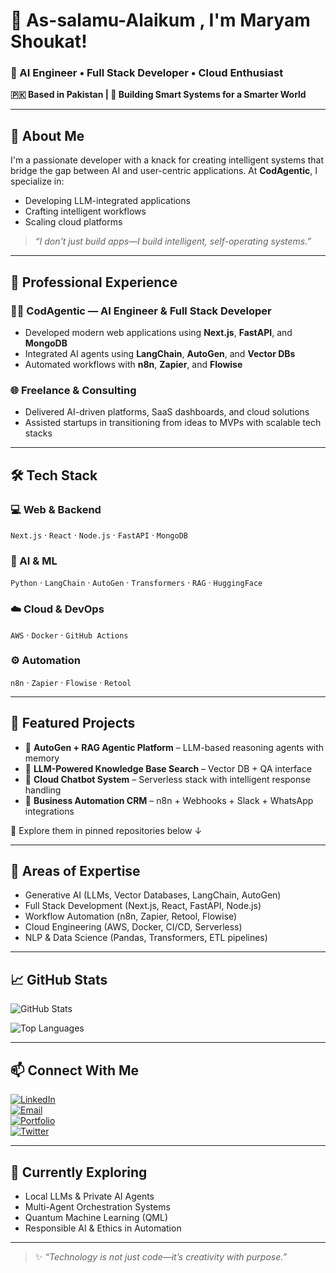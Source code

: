 # 👋 As-salamu-Alaikum , I'm **Maryam Shoukat**!   

### 🚀 AI Engineer • Full Stack Developer • Cloud Enthusiast  
**🇵🇰 Based in Pakistan | 🧠 Building Smart Systems for a Smarter World**

---

## 🌟 About Me

I'm a passionate developer with a knack for creating intelligent systems that bridge the gap between AI and user-centric applications. At **CodAgentic**, I specialize in:

- Developing LLM-integrated applications
- Crafting intelligent workflows
- Scaling cloud platforms

> *“I don't just build apps—I build intelligent, self-operating systems.”*

---

## 💼 Professional Experience

### 👩‍💻 CodAgentic — AI Engineer & Full Stack Developer  
- Developed modern web applications using **Next.js**, **FastAPI**, and **MongoDB**
- Integrated AI agents using **LangChain**, **AutoGen**, and **Vector DBs**
- Automated workflows with **n8n**, **Zapier**, and **Flowise**

### 🌐 Freelance & Consulting  
- Delivered AI-driven platforms, SaaS dashboards, and cloud solutions
- Assisted startups in transitioning from ideas to MVPs with scalable tech stacks

---

## 🛠 Tech Stack

### 💻 Web & Backend  
`Next.js` · `React` · `Node.js` · `FastAPI` · `MongoDB`

### 🤖 AI & ML  
`Python` · `LangChain` · `AutoGen` · `Transformers` · `RAG` · `HuggingFace`

### ☁️ Cloud & DevOps  
`AWS` · `Docker` · `GitHub Actions`

### ⚙️ Automation  
`n8n` · `Zapier` · `Flowise` · `Retool`

---

## 📌 Featured Projects

- 🔹 **AutoGen + RAG Agentic Platform** – LLM-based reasoning agents with memory
- 🔹 **LLM-Powered Knowledge Base Search** – Vector DB + QA interface
- 🔹 **Cloud Chatbot System** – Serverless stack with intelligent response handling
- 🔹 **Business Automation CRM** – n8n + Webhooks + Slack + WhatsApp integrations

📁 Explore them in pinned repositories below ↓

---

## 🧠 Areas of Expertise

- Generative AI (LLMs, Vector Databases, LangChain, AutoGen)
- Full Stack Development (Next.js, React, FastAPI, Node.js)
- Workflow Automation (n8n, Zapier, Retool, Flowise)
- Cloud Engineering (AWS, Docker, CI/CD, Serverless)
- NLP & Data Science (Pandas, Transformers, ETL pipelines)

---

## 📈 GitHub Stats

![GitHub Stats](https://github-readme-stats.vercel.app/api?username=YourGitHubUsername&show_icons=true&theme=tokyonight)

![Top Languages](https://github-readme-stats.vercel.app/api/top-langs/?username=YourGitHubUsername&layout=compact&theme=tokyonight)

---

## 📫 Connect With Me

[![LinkedIn](https://img.shields.io/badge/LinkedIn-0077B5?style=flat&logo=linkedin&logoColor=white)](https://www.linkedin.com/in/YourLinkedInURL)  
[![Email](https://img.shields.io/badge/Email-D14836?style=flat&logo=gmail&logoColor=white)](mailto:youremail@example.com)  
[![Portfolio](https://img.shields.io/badge/Portfolio-000000?style=flat&logo=firefox&logoColor=white)](https://yourwebsite.com)  
[![Twitter](https://img.shields.io/badge/Twitter-1DA1F2?style=flat&logo=twitter&logoColor=white)](https://twitter.com/YourTwitterHandle)

---

## 🧭 Currently Exploring

- Local LLMs & Private AI Agents
- Multi-Agent Orchestration Systems
- Quantum Machine Learning (QML)
- Responsible AI & Ethics in Automation

---

> ✨ *“Technology is not just code—it’s creativity with purpose.”*
